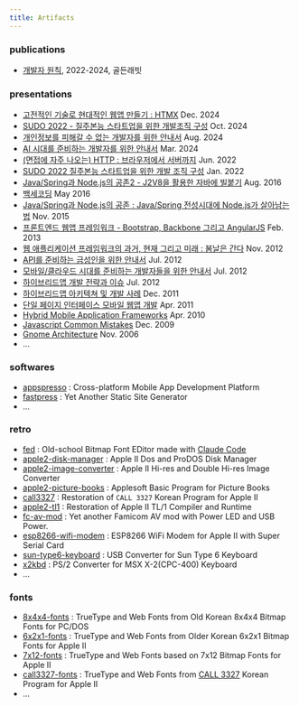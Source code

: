```yaml
---
title: Artifacts
---
```


### publications

- [개발자 원칙](https://product.kyobobook.co.kr/detail/S000214054310), 2022-2024, 골든래빗

### presentations

- [고전적인 기술로 현대적인 웹앱 만들기 : HTMX](https://www.slideshare.net/slideshow/htmx-2024/274315966) Dec. 2024
- [SUDO 2022 - 질주본능 스타트업을 위한 개발조직 구성](https://www.slideshare.net/slideshow/sudo-2022/272333852) Oct. 2024
- [개인정보를 피해갈 수 없는 개발자를 위한 안내서](https://www.slideshare.net/slideshow/ss-ef1c/272333739) Aug. 2024
- [AI 시대를 준비하는 개발자를 위한 안내서](https://www.slideshare.net/slideshow/ai-ai-2d08/270030962) Mar. 2024
- [(면접에 자주 나오는) HTTP : 브라우저에서 서버까지](https://www.slideshare.net/slideshow/http-pdf/251903851) Jun. 2022
- [SUDO 2022 질주본능 스타트업을 위한 개발 조직 구성](https://www.slideshare.net/slideshow/sudo-2022/272333852) Jan. 2022
- [Java/Spring과 Node.js의 공존2 - J2V8을 활용한 자바에 빌붙기](https://www.slideshare.net/slideshow/javaspring-nodejs-2/65553950) Aug. 2016
- [백세코딩](https://www.slideshare.net/slideshow/ss-59970571/59970571) May 2016
- [Java/Spring과 Node.js의 공존 : Java/Spring 전성시대에 Node.js가 살아남는법](https://www.slideshare.net/slideshow/20151112-playnodespringnodejs/55064211) Nov. 2015
- [프론트엔드 웹앱 프레임워크 - Bootstrap, Backbone 그리고 AngularJS](https://www.slideshare.net/slideshow/ss-16821763/16821763) Feb. 2013
- [웹 애플리케이션 프레임워크의 과거, 현재 그리고 미래 : 봄날은 간다](https://www.slideshare.net/slideshow/past-present-future-of-web-application-framework/1514783://www.slideshare.net/slideshow/past-present-future-of-web-application-framework/15147837) Nov. 2012
- [API를 준비하는 금성인을 위한 안내서](https://www.slideshare.net/slideshow/api-for-venusian/13724113) Jul. 2012
- [모바일/클라우드 시대를 준비하는 개발자들을 위한 안내서](https://www.slideshare.net/slideshow/20-13724088/13724088) Jul. 2012
- [하이브리드앱 개발 전략과 이슈](https://www.slideshare.net/slideshow/ss-13724051/13724051) Jul. 2012
- [하이브리드앱 아키텍쳐 및 개발 사례](https://www.slideshare.net/slideshow/ss-10414146/10414146) Dec. 2011
- [단일 페이지 인터페이스 모바일 웹앱 개발](https://www.slideshare.net/slideshow/ss-7719322/7719322) Apr. 2011
- [Hybrid Mobile Application Frameworks](https://www.slideshare.net/slideshow/hybrid-mobile-application-framework/3657033) Apr. 2010
- [Javascript Common Mistakes](https://www.slideshare.net/iolo/javascript-common-mistakes) Dec. 2009
- [Gnome Architecture](https://www.slideshare.net/slideshow/gnome-architecture/8774) Nov. 2006
- ...

### softwares

- [appspresso](/appspresso) : Cross-platform Mobile App Development Platform
- [fastpress](/fastpress) : Yet Another Static Site Generator
- ...

### retro

- [fed](/fed) : Old-school Bitmap Font EDitor made with [Claude Code](https://claude.ai/code)
- [apple2-disk-manager](/apple2-disk-manager) : Apple II Dos and ProDOS Disk Manager
- [apple2-image-converter](/apple2-image-converter) : Apple II Hi-res and Double Hi-res Image Converter
- [apple2-picture-books](/apple2-picture-books) : Applesoft Basic Program for Picture Books
- [call3327](/call3327) : Restoration of `CALL 3327` Korean Program for Apple II
- [apple2-tl1](/apple2-tl1) : Restoration of Apple II TL/1 Compiler and Runtime
- [fc-av-mod](https://github.com/iolo/fc-av-mod) : Yet another Famicom AV mod with Power LED and USB Power.
- [esp8266-wifi-modem](https://github.com/iolo/esp8266-wifi-modem) : ESP8266 WiFi Modem for Apple II with Super Serial Card
- [sun-type6-keyboard](https://github.com/iolo/sun-type6-keyboard) : USB Converter for Sun Type 6 Keyboard
- [x2kbd](https://github.com/iolo/x2kbd) : PS/2 Converter for MSX X-2(CPC-400) Keyboard
- ...

### fonts

- [8x4x4-fonts](/8x4x4-fonts) : TrueType and Web Fonts from Old Korean 8x4x4 Bitmap Fonts for PC/DOS
- [6x2x1-fonts](/6x2x1-fonts) : TrueType and Web Fonts from Older Korean 6x2x1 Bitmap Fonts for Apple II
- [7x12-fonts](/7x12-fonts) : TrueType and Web Fonts based on 7x12 Bitmap Fonts for Apple II
- [call3327-fonts](/call3327-fonts) : TrueType and Web Fonts from [CALL 3327](/call3327) Korean Program for Apple II
- ...

